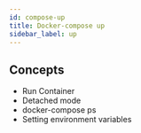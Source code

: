 ```yaml
---
id: compose-up
title: Docker-compose up
sidebar_label: up
---
```


## Concepts
- Run Container
- Detached mode
- docker-compose ps
- Setting environment variables
